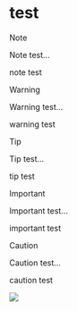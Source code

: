 # test
<!-- note: currently github md icons in blockquotes are not rendering correctly if indented and do not render in vscode preview -->

> [!NOTE]  
> Note test...

note test

> [!WARNING]  
> Warning test...

warning test

> [!TIP]  
> Tip test...

tip test

> [!IMPORTANT]  
> Important test...

important test

> [!CAUTION]  
> Caution test...

caution test

![](./media/test.png)
